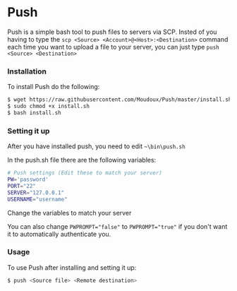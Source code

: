 # Push
Push is a simple bash tool to push files to servers via SCP. Insted of you having to type the `scp <Source> <Account>@<Host>:<Destination>` command each time you want to upload a file to your server, you can just type `push <Source> <Destination>`

### Installation

To install Push do the following:

```sh
$ wget https://raw.githubusercontent.com/Moudoux/Push/master/install.sh
$ sudo chmod +x install.sh
$ bash install.sh
```

### Setting it up

After you have installed push, you need to edit `~\bin\push.sh`

In the push.sh file there are the following variables:

```sh
# Push settings (Edit these to match your server)
PW='password'
PORT="22"
SERVER="127.0.0.1"
USERNAME="username"
```

Change the variables to match your server

You can also change `PWPROMPT="false"` to `PWPROMPT="true"` if you don't want it to automatically authenticate you.

### Usage

To use Push after installing and setting it up:

```sh
$ push <Source file> <Remote destination>
```
